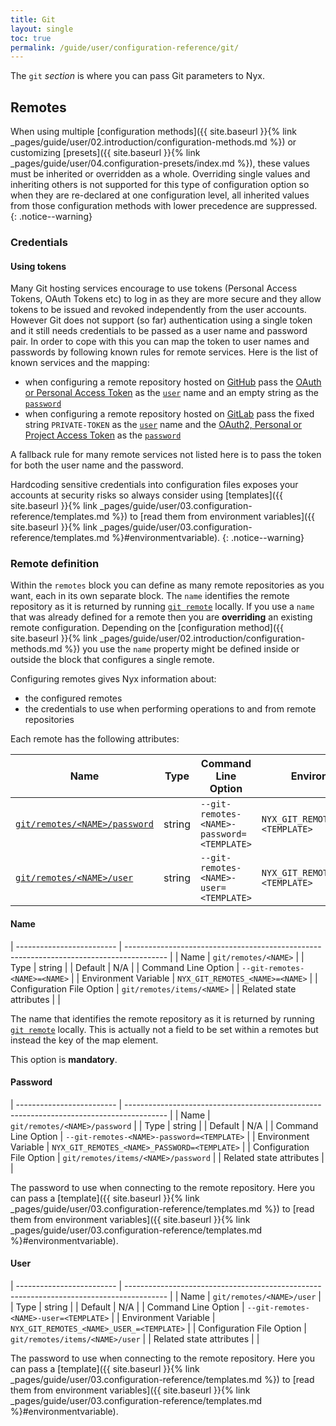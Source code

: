 ```yaml
---
title: Git
layout: single
toc: true
permalink: /guide/user/configuration-reference/git/
---
```


The `git` *section* is where you can pass Git parameters to Nyx.

## Remotes

When using multiple [configuration methods]({{ site.baseurl }}{% link _pages/guide/user/02.introduction/configuration-methods.md %}) or customizing [presets]({{ site.baseurl }}{% link _pages/guide/user/04.configuration-presets/index.md %}), these values must be inherited or overridden as a whole. Overriding single values and inheriting others is not supported for this type of configuration option so when they are re-declared at one configuration level, all inherited values from those configuration methods with lower precedence are suppressed.
{: .notice--warning}

### Credentials

#### Using tokens

Many Git hosting services encourage to use tokens (Personal Access Tokens, OAuth Tokens etc) to log in as they are more secure and they allow tokens to be issued and revoked independently from the user accounts. However Git does not support (so far) authentication using a single token and it still needs credentials to be passed as a user name and password pair. In order to cope with this you can map the token to user names and passwords by following known rules for remote services. Here is the list of known services and the mapping:

* when configuring a remote repository hosted on [GitHub](https://github.com/) pass the [OAuth or Personal Access Token](https://docs.github.com/en/authentication/keeping-your-account-and-data-secure/creating-a-personal-access-token) as the [`user`](#user) name and an empty string as the [`password`](#password)
* when configuring a remote repository hosted on [GitLab](https://gitlab.com/) pass the fixed string `PRIVATE-TOKEN` as the [`user`](#user) name and the [OAuth2, Personal or Project Access Token](https://docs.gitlab.com/ee/user/profile/personal_access_tokens.html) as the [`password`](#password)

A fallback rule for many remote services not listed here is to pass the token for both the user name and the password.

Hardcoding sensitive credentials into configuration files exposes your accounts at security risks so always consider using [templates]({{ site.baseurl }}{% link _pages/guide/user/03.configuration-reference/templates.md %}) to [read them from environment variables]({{ site.baseurl }}{% link _pages/guide/user/03.configuration-reference/templates.md %}#environmentvariable).
{: .notice--warning}

### Remote definition

Within the `remotes` block you can define as many remote repositories as you want, each in its own separate block. The `name` identifies the remote repository as it is returned by running [`git remote`](https://git-scm.com/docs/git-remote) locally. If you use a `name` that was already defined for a remote then you are **overriding** an existing remote configuration. Depending on the [configuration method]({{ site.baseurl }}{% link _pages/guide/user/02.introduction/configuration-methods.md %}) you use the `name` property might be defined inside or outside the block that configures a single remote.

Configuring remotes gives Nyx information about:

* the configured remotes
* the credentials to use when performing operations to and from remote repositories

Each remote has the following attributes:

| Name                                        | Type    | Command Line Option                        | Environment Variable                          | Default |
| ------------------------------------------- | ------- | ------------------------------------------ | --------------------------------------------- | ------- |
| [`git/remotes/<NAME>/password`](#password)  | string  | `--git-remotes-<NAME>-password=<TEMPLATE>` | `NYX_GIT_REMOTES_<NAME>_PASSWORD=<TEMPLATE>`  | N/A     |
| [`git/remotes/<NAME>/user`](#user)          | string  | `--git-remotes-<NAME>-user=<TEMPLATE>`     | `NYX_GIT_REMOTES_<NAME>_USER=<TEMPLATE>`      | N/A     |

#### Name

| ------------------------- | ---------------------------------------------------------------------------------------- |
| Name                      | `git/remotes/<NAME>`                                                                     |
| Type                      | string                                                                                   |
| Default                   | N/A                                                                                      |
| Command Line Option       | `--git-remotes-<NAME>=<NAME>`                                                            |
| Environment Variable      | `NYX_GIT_REMOTES_<NAME>=<NAME>`                                                          |
| Configuration File Option | `git/remotes/items/<NAME>`                                                               |
| Related state attributes  |                                                                                          |

The name that identifies the remote repository as it is returned by running [`git remote`](https://git-scm.com/docs/git-remote) locally. This is actually not a field to be set within a remotes but instead the key of the map element.

This option is **mandatory**.

#### Password

| ------------------------- | ---------------------------------------------------------------------------------------- |
| Name                      | `git/remotes/<NAME>/password`                                                            |
| Type                      | string                                                                                   |
| Default                   | N/A                                                                                      |
| Command Line Option       | `--git-remotes-<NAME>-password=<TEMPLATE>`                                               |
| Environment Variable      | `NYX_GIT_REMOTES_<NAME>_PASSWORD=<TEMPLATE>`                                             |
| Configuration File Option | `git/remotes/items/<NAME>/password`                                                      |
| Related state attributes  |                                                                                          |

The password to use when connecting to the remote repository. Here you can pass a [template]({{ site.baseurl }}{% link _pages/guide/user/03.configuration-reference/templates.md %}) to [read them from environment variables]({{ site.baseurl }}{% link _pages/guide/user/03.configuration-reference/templates.md %}#environmentvariable).

#### User

| ------------------------- | ---------------------------------------------------------------------------------------- |
| Name                      | `git/remotes/<NAME>/user`                                                                |
| Type                      | string                                                                                   |
| Default                   | N/A                                                                                      |
| Command Line Option       | `--git-remotes-<NAME>-user=<TEMPLATE>`                                                   |
| Environment Variable      | `NYX_GIT_REMOTES_<NAME>_USER_=<TEMPLATE>`                                                |
| Configuration File Option | `git/remotes/items/<NAME>/user`                                                          |
| Related state attributes  |                                                                                          |

The password to use when connecting to the remote repository. Here you can pass a [template]({{ site.baseurl }}{% link _pages/guide/user/03.configuration-reference/templates.md %}) to [read them from environment variables]({{ site.baseurl }}{% link _pages/guide/user/03.configuration-reference/templates.md %}#environmentvariable).
